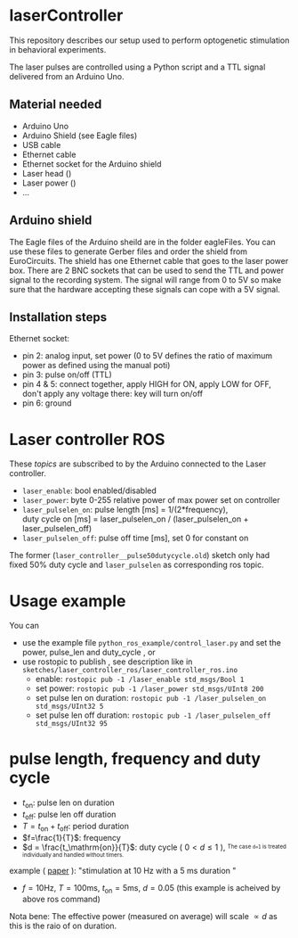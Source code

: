 # laserController

This repository describes our setup used to perform optogenetic stimulation in behavioral experiments. 

The laser pulses are controlled using a Python script and a TTL signal delivered from an Arduino Uno.

## Material needed

* Arduino Uno
* Arduino Shield (see Eagle files)
* USB cable
* Ethernet cable
* Ethernet socket for the Arduino shield
* Laser head ()
* Laser power ()
* ...

## Arduino shield

The Eagle files of the Arduino sheild are in the folder eagleFiles. You can use these files to generate Gerber files and order the shield from EuroCircuits.
The shield has one Ethernet cable that goes to the laser power box. There are 2 BNC sockets that can be used to send the TTL and power signal to the recording system. The signal will range from 0 to 5V so make sure that the hardware accepting these signals can cope with a 5V signal.

## Installation steps

Ethernet socket:
* pin 2: analog input, set power (0 to 5V defines the ratio of maximum power as defined using the manual poti)
* pin 3: pulse on/off (TTL)
* pin 4 & 5: connect together, apply HIGH for ON, apply LOW for OFF, don't apply any voltage there: key will turn on/off
* pin 6: ground

# Laser controller ROS

These *topics* are subscribed to by the Arduino connected to the Laser controller.

 *   `laser_enable`: bool enabled/disabled
 *   `laser_power`: byte 0-255 relative power of max power set on controller
 *   `laser_pulselen_on`: pulse length [ms] = 1/(2*frequency),  
       duty cycle on [ms] = laser_pulselen_on / (laser_pulselen_on + laser_pulselen_off)
 *   `laser_pulselen_off`: pulse off time [ms], set 0 for constant on

The former (`laser_controller__pulse50dutycycle.old`) sketch only had fixed 50% duty cycle and `laser_pulselen` as corresponding ros topic.


# Usage example
 You can
 - use the example file `python_ros_example/control_laser.py` and set the power, pulse_len and duty_cycle , or
 - use rostopic to publish , see description like in `sketches/laser_controller_ros/laser_controller_ros.ino`
     *   enable: `rostopic pub -1 /laser_enable std_msgs/Bool 1`
     *   set power: `rostopic pub -1 /laser_power std_msgs/UInt8 200`
     *   set pulse len on duration: `rostopic pub -1 /laser_pulselen_on std_msgs/UInt32 5`
     *   set pulse len off duration: `rostopic pub -1 /laser_pulselen_off std_msgs/UInt32 95`

# pulse length, frequency and duty cycle
- $t_\mathrm{on}$: pulse len on duration
- $t_\mathrm{off}$: pulse len off duration
- $T=t_\mathrm{on}+t_\mathrm{off}$: period duration
- $f=\frac{1}{T}$: frequency
- $d = \frac{t_\mathrm{on}}{T}$: duty cycle ( $0 < d \leq 1$ ), <sup><sub>The case `d=1` is treated individually and handled without timers.</sub></sup>

example ( [paper](https://pubmed.ncbi.nlm.nih.gov/35584671/) ):
"stimulation at 10 Hz with a 5 ms duration "
- $f=10\mathrm{Hz},\ T=100\mathrm{ms},\ t_\mathrm{on}=5\mathrm{ms},\ d=0.05$  (this example is acheived by above ros command)

Nota bene: The effective power (measured on average) will scale $\propto d$ as this is the raio of on duration.
